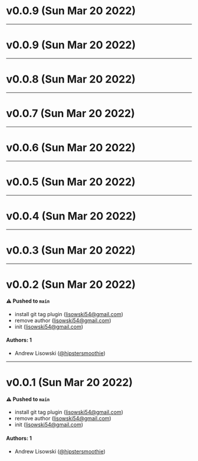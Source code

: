 # v0.0.9 (Sun Mar 20 2022)



---

# v0.0.9 (Sun Mar 20 2022)



---

# v0.0.8 (Sun Mar 20 2022)



---

# v0.0.7 (Sun Mar 20 2022)



---

# v0.0.6 (Sun Mar 20 2022)



---

# v0.0.5 (Sun Mar 20 2022)



---

# v0.0.4 (Sun Mar 20 2022)



---

# v0.0.3 (Sun Mar 20 2022)



---

# v0.0.2 (Sun Mar 20 2022)

#### ⚠️ Pushed to `main`

- install git tag plugin (lisowski54@gmail.com)
- remove author (lisowski54@gmail.com)
- init (lisowski54@gmail.com)

#### Authors: 1

- Andrew Lisowski ([@hipstersmoothie](https://github.com/hipstersmoothie))

---

# v0.0.1 (Sun Mar 20 2022)

#### ⚠️ Pushed to `main`

- install git tag plugin (lisowski54@gmail.com)
- remove author (lisowski54@gmail.com)
- init (lisowski54@gmail.com)

#### Authors: 1

- Andrew Lisowski ([@hipstersmoothie](https://github.com/hipstersmoothie))
